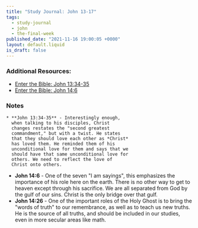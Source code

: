 ```yaml
---
title: "Study Journal: John 13-17"
tags:
  - study-journal
  - john
  - the-final-week
published_date: "2021-11-16 19:00:05 +0000"
layout: default.liquid
is_draft: false
---
```

### Additional Resources:
  * [Enter the Bible: John
    13:34-35](https://enterthebible.org/passage/john-1334-35-a-new-commandment-from-jesus)
  * [Enter the Bible: John
    14:6](https://enterthebible.org/passage/john-146-jesus-christ-the-way-and-the-truth-and-the-life)

### Notes
	* **John 13:34-35** - Interestingly enough,
      when talking to his disciples, Christ
      changes restates the "second greatest
      commandment," but with a twist. He states
      that they should love each other as *Christ*
      has loved them. He reminded them of his
      unconditional love for them and says that we
      should have that same unconditional love for
      others. We need to reflect the love of
      Christ onto others.
  * **John 14:6** - One of the seven "I am
    sayings", this emphasizes the importance of
    his role here on the earth. There is no other
    way to get to heaven except through his
    sacrifice. We are all separated from God by
    the gulf of our sins. Christ is the only
    bridge over that gulf.
  * **John 14:26** - One of the important roles of
    the Holy Ghost is to bring the "words of
    truth" to our remembrance, as well as to teach
    us new truths. He is the source of all truths,
    and should be included in our studies, even in
    more secular areas like math.
